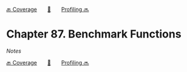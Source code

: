 [🔙 Coverage][previous-chapter]&nbsp;&nbsp;&nbsp;&nbsp;&nbsp;&nbsp;&nbsp;[🏡][readme]&nbsp;&nbsp;&nbsp;&nbsp;&nbsp;&nbsp;&nbsp;[Profiling 🔜][upcoming-chapter]

# Chapter 87. Benchmark Functions

_Notes_

[🔙 Coverage][previous-chapter]&nbsp;&nbsp;&nbsp;&nbsp;&nbsp;&nbsp;&nbsp;[🏡][readme]&nbsp;&nbsp;&nbsp;&nbsp;&nbsp;&nbsp;&nbsp;[Profiling 🔜][upcoming-chapter]

[readme]: README.md
[previous-chapter]: ch086-coverage.md
[upcoming-chapter]: ch088-profiling.md